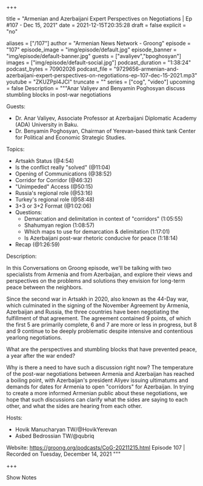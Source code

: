 
+++

title = "Armenian and Azerbaijani Expert Perspectives on Negotiations | Ep #107 - Dec 15, 2021"
date = 2021-12-15T20:35:28
draft = false
explicit = "no"

aliases = ["/107"]
author = "Armenian News Network - Groong"
episode = "107"
episode_image = "img/episode/default.jpg"
episode_banner = "img/episode/default-banner.jpg"
guests = ["avaliyev","bpoghosyan"]
images = ["img/episode/default-social.jpg"]
podcast_duration = "1:38:24"
podcast_bytes = 70902026
podcast_file = "9729656-armenian-and-azerbaijani-expert-perspectives-on-negotiations-ep-107-dec-15-2021.mp3"
youtube = "ZKUZPpl4JCI"
truncate = ""
series = ["cog", "video"]
upcoming = false
Description = """Anar Valiyev and Benyamin Poghosyan discuss stumbling blocks in post-war negotiations

Guests:
* Dr. Anar Valiyev, Associate Professor at Azerbaijani Diplomatic Academy (ADA) University in Baku.
* Dr. Benyamin Poghosyan, Chairman of Yerevan-based think tank Center for Political and Economic Strategic Studies.

Topics:
* Artsakh Status (@4:54)
* Is the conflict really "solved" (@11:04)
* Opening of Communications (@38:52)
* Corridor for Corridor (@46:32)
* "Unimpeded" Access (@50:15)
* Russia's regional role (@53:16)
* Turkey's regional role (@58:48)
* 3+3 or 3+2 Format (@1:02:06)
* Questions:
    - Demarcation and delimitation in context of "corridors" (1:05:55)
    - Shahumyan region (1:08:57)
    - Which maps to use for demarcation & delimitation (1:17:01)
    - Is Azerbaijani post-war rhetoric conducive for peace (1:18:14)
* Recap (@1:26:59)

Description:

In this Conversations on Groong episode, we'll be talking with two specialists from Armenia and from Azerbaijan, and explore their views and perspectives on the problems and solutions they envision for long-term peace between the neighbors.

Since the second war in Artsakh in 2020, also known as the 44-Day war, which culminated in the signing of the November Agreement by Armenia, Azerbaijan and Russia, the three countries have been negotiating the fulfillment of that agreement. The agreement contained 9 points, of which the first 5 are primarily complete, 6 and 7 are more or less in progress, but 8 and 9 continue to be deeply problematic despite intensive and contentious yearlong negotiations.

What are the perspectives and stumbling blocks that have prevented peace, a year after the war ended?

Why is there a need to have such a discussion right now? The temperature of the post-war negotiations between Armenia and Azerbaijan has reached a boiling point, with Azerbaijan's president Aliyev issuing ultimatums and demands for dates for Armenia to open "corridors" for Azerbaijan. In trying to create a more informed Armenian public about these negotiations, we hope that such discussions can clarify what the sides are saying to each other, and what the sides are hearing from each other.

Hosts:
* Hovik Manucharyan TW/@HovikYerevan
* Asbed Bedrossian TW/@qubriq


Website: https://groong.org/podcasts/CoG-20211215.html
Episode 107 | Recorded on Tuesday, December 14, 2021
"""

+++

Show Notes

